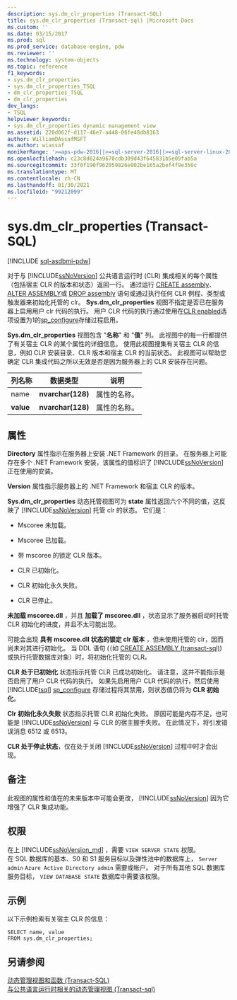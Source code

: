 ```yaml
---
description: sys.dm_clr_properties (Transact-SQL)
title: sys.dm_clr_properties (Transact-sql) |Microsoft Docs
ms.custom: ''
ms.date: 03/15/2017
ms.prod: sql
ms.prod_service: database-engine, pdw
ms.reviewer: ''
ms.technology: system-objects
ms.topic: reference
f1_keywords:
- sys.dm_clr_properties
- sys.dm_clr_properties_TSQL
- dm_clr_properties_TSQL
- dm_clr_properties
dev_langs:
- TSQL
helpviewer_keywords:
- sys.dm_clr_properties dynamic management view
ms.assetid: 220d062f-d117-46e7-a448-06fe48db8163
author: WilliamDAssafMSFT
ms.author: wiassaf
monikerRange: '>=aps-pdw-2016||>=sql-server-2016||>=sql-server-linux-2017||=azuresqldb-mi-current'
ms.openlocfilehash: c23c8d624a9670cdb309d43f645831b5e09fab5a
ms.sourcegitcommit: 33f0f190f962059826e002be165a2bef4f9e350c
ms.translationtype: MT
ms.contentlocale: zh-CN
ms.lasthandoff: 01/30/2021
ms.locfileid: "99212099"
---
```

# <a name="sysdm_clr_properties-transact-sql"></a>sys.dm_clr_properties (Transact-SQL)
[!INCLUDE [sql-asdbmi-pdw](../../includes/applies-to-version/sql-asdbmi-pdw.md)]

  对于与 [!INCLUDE[ssNoVersion](../../includes/ssnoversion-md.md)] 公共语言运行时 (CLR) 集成相关的每个属性（包括宿主 CLR 的版本和状态）返回一行。 通过运行 [CREATE assembly](../../t-sql/statements/create-assembly-transact-sql.md)、 [ALTER ASSEMBLY](../../t-sql/statements/alter-assembly-transact-sql.md)或 [DROP assembly](../../t-sql/statements/drop-assembly-transact-sql.md) 语句或通过执行任何 CLR 例程、类型或触发器来初始化托管的 clr。 **Sys.dm_clr_properties** 视图不指定是否已在服务器上启用用户 clr 代码的执行。 用户 CLR 代码的执行通过使用在[CLR enabled](../../database-engine/configure-windows/clr-enabled-server-configuration-option.md)选项设置为1的[sp_configure](../../relational-databases/system-stored-procedures/sp-configure-transact-sql.md)存储过程启用。  
  
 **Sys.dm_clr_properties** 视图包含 "**名称**" 和 "**值**" 列。 此视图中的每一行都提供了有关宿主 CLR 的某个属性的详细信息。 使用此视图搜集有关宿主 CLR 的信息，例如 CLR 安装目录、CLR 版本和宿主 CLR 的当前状态。 此视图可以帮助您确定 CLR 集成代码之所以无效是否是因为服务器上的 CLR 安装存在问题。  
  
|列名称|数据类型|说明|  
|-----------------|---------------|-----------------|  
|name |**nvarchar(128)**|属性的名称。|  
|**value**|**nvarchar(128)**|属性的名称。|  
  
## <a name="properties"></a>属性  
 **Directory** 属性指示在服务器上安装 .NET Framework 的目录。 在服务器上可能存在多个 .NET Framework 安装，该属性的值标识了 [!INCLUDE[ssNoVersion](../../includes/ssnoversion-md.md)] 正在使用的安装。  
  
 **Version** 属性指示服务器上的 .NET Framework 和宿主 CLR 的版本。  
  
 **Sys.dm_clr_properties** 动态托管视图可为 **state** 属性返回六个不同的值，这反映了 [!INCLUDE[ssNoVersion](../../includes/ssnoversion-md.md)] 托管 clr 的状态。 它们是：  
  
-   Mscoree 未加载。  
  
-   Mscoree 已加载。  
  
-   带 mscoree 的锁定 CLR 版本。  
  
-   CLR 已初始化。  
  
-   CLR 初始化永久失败。  
  
-   CLR 已停止。  
  
 **未加载 mscoree.dll** ，并且 **加载了 mscoree.dll** ，状态显示了服务器启动时托管 CLR 初始化的进度，并且不太可能出现。  
  
 可能会出现 **具有 mscoree.dll 状态的锁定 clr 版本** ，但未使用托管的 clr，因而尚未对其进行初始化。 当 DDL 语句 (（如 [CREATE ASSEMBLY &#40;transact-sql&#41;](../../t-sql/statements/create-assembly-transact-sql.md)) 或执行托管数据库对象）时，将初始化托管的 CLR。  
  
 **CLR 处于已初始化** 状态指示托管 CLR 已成功初始化。 请注意，这并不能指示是否启用了用户 CLR 代码的执行。 如果先启用用户 CLR 代码的执行，然后使用 [!INCLUDE[tsql](../../includes/tsql-md.md)] [sp_configure](../../relational-databases/system-stored-procedures/sp-configure-transact-sql.md) 存储过程将其禁用，则状态值仍将为 **CLR 初始化**。  
  
 **Clr 初始化永久失败** 状态指示托管 CLR 初始化失败。 原因可能是内存不足，也可能是 [!INCLUDE[ssNoVersion](../../includes/ssnoversion-md.md)] 与 CLR 的宿主握手失败。 在此情况下，将引发错误消息 6512 或 6513。  
  
 **CLR 处于停止状态**，仅在处于关闭 [!INCLUDE[ssNoVersion](../../includes/ssnoversion-md.md)] 过程中时才会出现。  
  
## <a name="remarks"></a>备注  
 此视图的属性和值在的未来版本中可能会更改， [!INCLUDE[ssNoVersion](../../includes/ssnoversion-md.md)] 因为它增强了 CLR 集成功能。  
  
## <a name="permissions"></a>权限  
  
在上 [!INCLUDE[ssNoVersion_md](../../includes/ssnoversion-md.md)] ，需要 `VIEW SERVER STATE` 权限。   
在 SQL 数据库的基本、S0 和 S1 服务目标以及弹性池中的数据库上， `Server admin` `Azure Active Directory admin` 需要或帐户。 对于所有其他 SQL 数据库服务目标， `VIEW DATABASE STATE` 数据库中需要该权限。   

## <a name="examples"></a>示例  
 以下示例检索有关宿主 CLR 的信息：  
  
```  
SELECT name, value   
FROM sys.dm_clr_properties;  
```  
  
## <a name="see-also"></a>另请参阅  
 [动态管理视图和函数 (Transact-SQL)](~/relational-databases/system-dynamic-management-views/system-dynamic-management-views.md)   
 [与公共语言运行时相关的动态管理视图 &#40;Transact-sql&#41;](../../relational-databases/system-dynamic-management-views/common-language-runtime-related-dynamic-management-views-transact-sql.md)  
  
  
